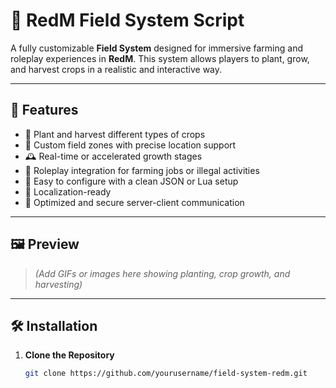 # 🌾 RedM Field System Script

A fully customizable **Field System** designed for immersive farming and roleplay experiences in **RedM**. This system allows players to plant, grow, and harvest crops in a realistic and interactive way.

---

## 🚀 Features

- 🌱 Plant and harvest different types of crops
- 📍 Custom field zones with precise location support
- 🕰️ Real-time or accelerated growth stages
- 🎯 Roleplay integration for farming jobs or illegal activities
- 🧩 Easy to configure with a clean JSON or Lua setup
- 💬 Localization-ready
- 🔐 Optimized and secure server-client communication

---

## 🖼️ Preview

> *(Add GIFs or images here showing planting, crop growth, and harvesting)*

---

## 🛠️ Installation

1. **Clone the Repository**
   ```bash
   git clone https://github.com/yourusername/field-system-redm.git
